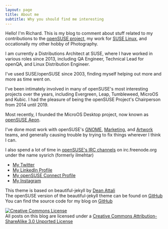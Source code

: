```yaml
---
layout: page
title: About me
subtitle: Why you should find me interesting
---
```


Hello! I'm Richard. This is my blog to comment about stuff related to my contributions to the <a title="openSUSE" href="http://www.openSUSE.org">openSUSE project</a>, my work for <a href="http://www.suse.com">SUSE Linux</a>, and occationally my other hobby of Photography.

I am currently a Distributions Architect at SUSE, where I have worked in various roles since 2013, including QA Engineer, Technical Lead for openQA, and Linux Distribution Engineer.

I've used SUSE/openSUSE since 2003, finding myself helping out more and more as time went on.

I've been intimately involved in many of openSUSE's most interesting projects over the years, including Evergreen, Leap, Tumbleweed, MicroOS and Kubic. I had the pleasure of being the openSUSE Project's Chairperson from 2014 until 2019.

Most recently, I founded the MicroOS Desktop project, now known as [openSUSE Aeon](https://aeondesktop.org).

I've done most work with openSUSE's <a title="openSUSE GNOME" href="http://en.opensuse.org/Portal:GNOME">GNOME</a>, <a title="openSUSE Marketing" href="http://en.opensuse.org/Portal:Marketing">Marketing</a>, and <a title="openSUSE Artwork" href="http://en.opensuse.org/Portal:Artwork">Artwork</a> teams, and generally causing trouble by trying to fix things wherever I think I can.

I also spend a lot of time in <a title="openSUSE IRC Channels" href="http://en.opensuse.org/openSUSE:IRC_list">openSUSE's IRC channels</a> on irc.freenode.org under the name sysrich (formerly ilmehtar)

* <a title="Twitter - Sysrich" href="http://www.twitter.com/sysrich">My Twitter</a>
* <a title="My LinkedIn Profile" href="http://uk.linkedin.com/in/sysrich">My LinkedIn Profile</a>
* <a title="openSUSE Connect" href="https://connect.opensuse.org/pg/profile/RBrownCCB">My openSUSE Connect Profile</a>
* <a title="My Instagram" href="https://instagram.com/sysrich">My Instagram</a>

This theme is based on beautiful-jekyll by [Dean Attali](http://deanattali.com/beautiful-jekyll/)   
The openSUSE version of the beautiful-jekyll theme can be found on [GitHub](https://github.com/sysrich/beautiful-jekyll-opensuse)   
You can find the source code for my blog on [GitHub](https://github.com/sysrich/rootco.de-web)

[![Creative Commons License](https://i.creativecommons.org/l/by-sa/3.0/88x31.png)](http://creativecommons.org/licenses/by-sa/3.0/)  
All posts on this blog are licensed under a [Creative Commons Attribution-ShareAlike 3.0 Unported License](http://creativecommons.org/licenses/by-sa/3.0/)
